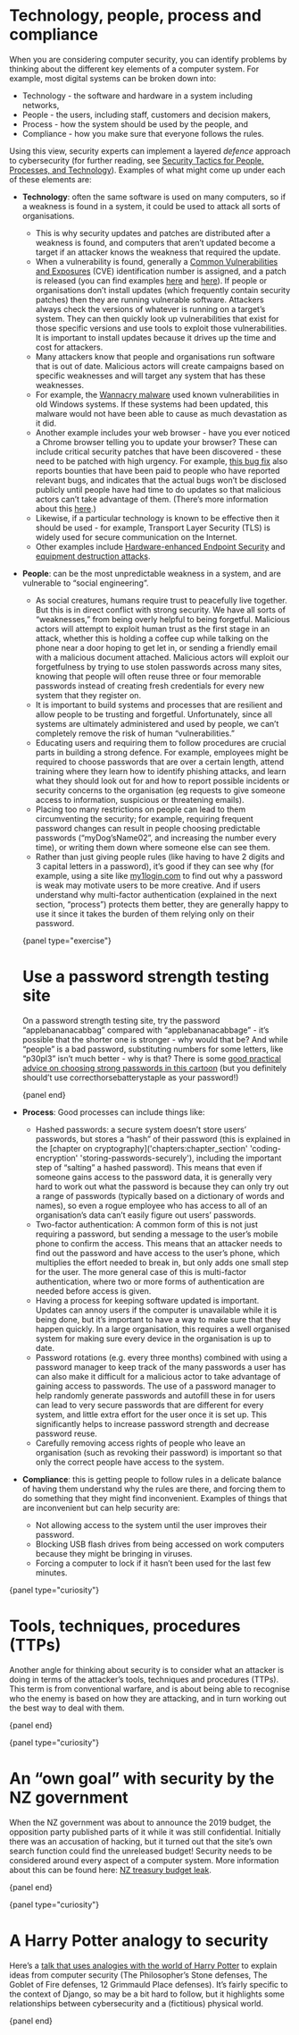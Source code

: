 # Technology, people, process and compliance

When you are considering computer security, you can identify problems by thinking about the different key elements of a computer system.
For example, most digital systems can be broken down into:

- Technology - the software and hardware in a system including networks,
- People - the users, including staff, customers and decision makers,
- Process - how the system should be used by the people, and
- Compliance - how you make sure that everyone follows the rules.

Using this view, security experts can implement a layered *defence* approach to cybersecurity (for further reading, see [Security Tactics for People, Processes, and Technology](https://www.csoonline.com/article/3326301/a-layered-approach-to-cybersecurity-people-processes-and-technology.html)).
Examples of what might come up under each of these elements are:

- **Technology**: often the same software is used on many computers, so if a weakness is found in a system, it could be used to attack all sorts of organisations.

    - This is why security updates and patches are distributed after a weakness is found, and computers that aren’t updated become a target if an attacker knows the weakness that required the update.
    - When a vulnerability is found, generally a [Common Vulnerabilities and Exposures](https://en.wikipedia.org/wiki/Common_Vulnerabilities_and_Exposures) (CVE) identification number is assigned, and a patch is released (you can find examples [here](https://msrc.microsoft.com/update-guide/vulnerability) and [here](https://www.cve.org/)).
    If people or organisations don’t install updates (which frequently contain security patches) then they are running vulnerable software.
    Attackers always check the versions of whatever is running on a target’s system.
    They can then quickly look up vulnerabilities that exist for those specific versions and use tools to exploit those vulnerabilities.
    It is important to install updates because it drives up the time and cost for attackers.
    - Many attackers know that people and organisations run software that is out of date.
    Malicious actors will create campaigns based on specific weaknesses and will target any system that has these weaknesses.
    - For example, the [Wannacry malware](https://en.wikipedia.org/wiki/WannaCry_ransomware_attack) used known vulnerabilities in old Windows systems.
    If these systems had been updated, this malware would not have been able to cause as much devastation as it did.
    - Another example includes your web browser - have you ever noticed a Chrome browser telling you to update your browser?
    These can include critical security patches that have been discovered - these need to be patched with high urgency.
    For example, [this bug fix](https://chromereleases.googleblog.com/2020/10/stable-channel-update-for-desktop_20.html) also reports bounties that have been paid to people who have reported relevant bugs, and indicates that the actual bugs won’t be disclosed publicly until people have had time to do updates so that malicious actors can’t take advantage of them.
    (There’s more information about this [here](https://sites.google.com/a/chromium.org/dev/Home/chromium-security).)
    - Likewise, if a particular technology is known to be effective then it should be used - for example, Transport Layer Security (TLS) is widely used for secure communication on the Internet.
    - Other examples include [Hardware-enhanced Endpoint Security](https://www.intel.com/content/www/us/en/business/enterprise-computers/hardware-security.html) and [equipment destruction attacks](https://searchitoperations.techtarget.com/definition/hardware-security).

- **People**: can be the most unpredictable weakness in a system, and are vulnerable to “social engineering”.

    - As social creatures, humans require trust to peacefully live together.
    But this is in direct conflict with strong security.
    We have all sorts of “weaknesses,” from being overly helpful to being forgetful.
    Malicious actors will attempt to exploit human trust as the first stage in an attack, whether this is holding a coffee cup while talking on the phone near a door hoping to get let in, or sending a friendly email with a malicious document attached.
    Malicious actors will exploit our forgetfulness by trying to use stolen passwords across many sites, knowing that people will often reuse three or four memorable passwords instead of creating fresh credentials for every new system that they register on.
    - It is important to build systems and processes that are resilient and allow people to be trusting and forgetful.
    Unfortunately, since all systems are ultimately administered and used by people, we can’t completely remove the risk of human “vulnerabilities.”
    - Educating users and requiring them to follow procedures  are crucial parts in building a strong defence.
    For example, employees might be required to choose passwords that are over a certain length, attend training where they learn how to identify phishing attacks, and learn what they should look out for and how to report possible incidents or security concerns to the organisation (eg requests to give someone access to information, suspicious or threatening emails).
    - Placing too many restrictions on people can lead to them circumventing the security; for example, requiring frequent password changes can result in people choosing predictable passwords (“myDog’sName02”, and increasing the number every time), or writing them down where someone else can see them.
    - Rather than just giving people rules (like having to have 2 digits and 3 capital letters in a password), it’s good if they can see why (for example, using a site like [my1login.com](https://www.my1login.com/resources/password-strength-test/) to find out why a password is weak may motivate users to be more creative.
    And if users understand why multi-factor authentication (explained in the next section, “process”) protects them better, they are generally happy to use it since it takes the burden of them relying only on their password.

    {panel type="exercise"}

    # Use a password strength testing site

    On a password strength testing site, try the password “applebananacabbag” compared with “applebananacabbage” - it’s possible that the shorter one is stronger - why would that be?
    And while “people” is a bad password, substituting numbers for some letters, like “p30pl3” isn’t much better - why is that?
    There is some [good practical advice on choosing strong passwords in this cartoon](https://xkcd.com/936/) (but you definitely should’t use correcthorsebatterystaple as your password!)

    {panel end}

- **Process**: Good processes can include things like:

    - Hashed passwords: a secure system doesn’t store users’ passwords, but stores a “hash” of their password (this is explained in the [chapter on cryptography]('chapters:chapter_section' 'coding-encryption' 'storing-passwords-securely'), including the important step of “salting” a hashed password).
    This means that even if someone gains access to the password data, it is generally very hard to work out what the password is because they can only try out a range of passwords (typically based on a dictionary of words and names), so even a rogue employee who has access to all of an organisation’s data can’t easily figure out users’ passwords.
    - Two-factor authentication: A common form of this is not just requiring a password, but sending a message to the user’s mobile phone to confirm the access.
    This means that an attacker needs to find out the password and have access to the user’s phone, which multiplies the effort needed to break in, but only adds one small step for the user.
    The more general case of this is multi-factor authentication, where two or more forms of authentication are needed before access is given.
    - Having a process for keeping software updated is important.
    Updates can annoy users if the computer is unavailable while it is being done, but it’s important to have a way to make sure that they happen quickly.
    In a large organisation, this requires a well organised system for making sure every device in the organisation is up to date.
    - Password rotations (e.g. every three months) combined with using a password manager to keep track of the many passwords a user has can also make it difficult for a malicious actor to take advantage of gaining access to passwords.
    The use of a password manager to help randomly generate passwords and autofill these in for users can lead to very secure passwords that are different for every system, and little extra effort for the user once it is set up.
    This significantly helps to increase password strength and decrease password reuse.
    - Carefully removing access rights of people who leave an organisation (such as revoking their password) is important so that only the correct people have access to the system.

- **Compliance**: this is getting people to follow rules in a delicate balance of having them understand why the rules are there, and forcing them to do something that they might find inconvenient.
Examples of things that are inconvenient but can help security are:

    - Not allowing access to the system until the user improves their password.
    - Blocking USB flash drives from being accessed on work computers because they might be bringing in viruses.
    - Forcing a computer to lock if it hasn’t been used for the last few minutes.

{panel type="curiosity"}

# Tools, techniques, procedures (TTPs)

Another angle for thinking about security is to consider what an attacker is doing in terms of the attacker’s tools, techniques and procedures (TTPs).
This term is from conventional warfare, and is about being able to recognise who the enemy is based on how they are attacking, and in turn working out the best way to deal with them.

{panel end}

{panel type="curiosity"}

# An “own goal” with security by the NZ government

When the NZ government was about to announce the 2019 budget, the opposition party published parts of it while it was still confidential.
Initially there was an accusation of hacking, but it turned out that the site’s own search function could find the unreleased budget!
Security needs to be considered around every aspect of a computer system.
More information about this can be found here: [NZ treasury budget leak](https://www.globalgovernmentforum.com/nz-treasury-errors-led-to-budget-leak-inquiry-finds/).

{panel end}

{panel type="curiosity"}

# A Harry Potter analogy to security

Here’s a [talk that uses analogies with the world of Harry Potter](https://2018.pycon-au.org/talks/45196-django-against-the-dark-arts/) to explain ideas from computer security (The Philosopher’s Stone defenses, The Goblet of Fire defenses, 12 Grimmauld Place defenses).
It’s fairly specific to the context of Django, so may be a bit hard to follow, but it highlights some relationships between cybersecurity and a (fictitious) physical world.

{panel end}
